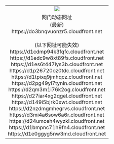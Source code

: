 ﻿<table>
  <tr></tr>
  <tr><td colspan=2 align=center><img src="https://do3bnqvuonzr5.cloudfront.net/Up/oGate.jpg" /></td></tr>
  <tr><td colspan=2 align=center>网门动态网址<br/>(最新)
<br>https://do3bnqvuonzr5.cloudfront.net
<br/><br/>(以下网址可能失效)
<br>https://d1cdmp94k3fqfc.cloudfront.net
<br>https://d1edc9w8xt89fs.cloudfront.net
<br>https://d1es6t447lys3b.cloudfront.net
<br>https://d1p26720oz0tdc.cloudfront.net
<br>https://d1tpixq9jmhqcz.cloudfront.net
<br>https://d2pg49yl7tynln.cloudfront.net
<br>https://d2qm3m1i76k2og.cloudfront.net
<br>https://d27iar4xg2qgel.cloudfront.net
<br>https://d149i5bjrk0xwt.cloudfront.net
<br>https://d2nzdmgmhegrvs.cloudfront.net
<br>https://d3mi4a6sow6a6r.cloudfront.net
<br>https://d24umceh4wyzkl.cloudfront.net
<br>https://d1bmpnc71h9fn4.cloudfront.net
<br>https://d1e0ggyg5nw3md.cloudfront.net
    </td>
  </tr>
</table>

